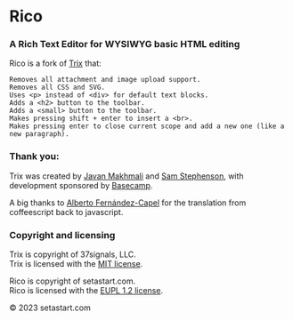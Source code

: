 # Rico
### A Rich Text Editor for WYSIWYG basic HTML editing

Rico is a fork of [Trix](https://github.com/basecamp/trix) that:

    Removes all attachment and image upload support.
    Removes all CSS and SVG.
    Uses <p> instead of <div> for default text blocks.
    Adds a <h2> button to the toolbar.
    Adds a <small> button to the toolbar.
    Makes pressing shift + enter to insert a <br>.
    Makes pressing enter to close current scope and add a new one (like a new paragraph).


### Thank you:

Trix was created by [Javan Makhmali](https://twitter.com/javan) and [Sam Stephenson](https://twitter.com/sstephenson), with development sponsored by [Basecamp](https://basecamp.com/).

A big thanks to [Alberto Fernández-Capel](https://github.com/afcapel) for the translation from coffeescript back to javascript.


### Copyright and licensing

Trix is copyright of 37signals, LLC.   
Trix is licensed with the [MIT license](/LICENSE-TRIX).

Rico is copyright of setastart.com.   
Rico is licensed with the [EUPL 1.2 license](/LICENSE).

© 2023 setastart.com

